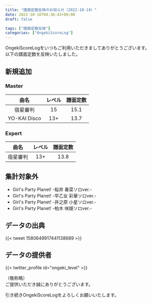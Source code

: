 ```yaml
---
title: "譜面定数反映のお知らせ（2022-10-14）"
date: 2022-10-16T04:36:43+09:00
draft: false

tags: ["譜面定数反映"]
categories: ["OngekiScoreLog"]
---
```


OngekiScoreLogをいつもご利用いただきましてありがとうございます。  
以下の譜面定数を反映いたしました。

<!--more-->

## 新規追加

### Master

| 曲名 | レベル | 譜面定数 |
|:-:|:-:|:-:|
| 宿星審判 | 15 | 15.1 |
| YO-KAI Disco | 13+ | 13.7 |

### Expert

| 曲名 | レベル | 譜面定数 |
|:-:|:-:|:-:|
| 宿星審判 | 13+ | 13.8 |

## 集計対象外

- Girl's Party Planet! -桜井 春菜ソロver.-
- Girl's Party Planet! -早乙女 彩華ソロver.-
- Girl's Party Planet! -井之原 小星ソロver.-
- Girl's Party Planet! -柏木 咲姫ソロver.-

## データの出典

{{< tweet 1580649917441138689 >}}

## データの提供者

{{< twitter_profile id="ongeki_level" >}}

<!-- （順不同　敬称略）   -->
（敬称略）  
ご提供いただき誠にありがとうございます。

引き続きOngekiScoreLogをよろしくお願いいたします。
